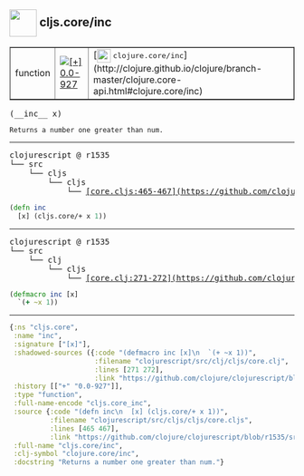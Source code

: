 ## <img width="48px" valign="middle" src="http://i.imgur.com/Hi20huC.png"> cljs.core/inc

 <table border="1">
<tr>
<td>function</td>
<td><a href="https://github.com/cljsinfo/api-refs/tree/0.0-927"><img valign="middle" alt="[+] 0.0-927" src="https://img.shields.io/badge/+-0.0--927-lightgrey.svg"></a> </td>
<td>
[<img height="24px" valign="middle" src="http://i.imgur.com/1GjPKvB.png"> <samp>clojure.core/inc</samp>](http://clojure.github.io/clojure/branch-master/clojure.core-api.html#clojure.core/inc)
</td>
</tr>
</table>

 <samp>
(__inc__ x)<br>
</samp>

```
Returns a number one greater than num.
```

---

 <pre>
clojurescript @ r1535
└── src
    └── cljs
        └── cljs
            └── <ins>[core.cljs:465-467](https://github.com/clojure/clojurescript/blob/r1535/src/cljs/cljs/core.cljs#L465-L467)</ins>
</pre>

```clj
(defn inc
  [x] (cljs.core/+ x 1))
```


---

 <pre>
clojurescript @ r1535
└── src
    └── clj
        └── cljs
            └── <ins>[core.clj:271-272](https://github.com/clojure/clojurescript/blob/r1535/src/clj/cljs/core.clj#L271-L272)</ins>
</pre>

```clj
(defmacro inc [x]
  `(+ ~x 1))
```

---

```clj
{:ns "cljs.core",
 :name "inc",
 :signature ["[x]"],
 :shadowed-sources ({:code "(defmacro inc [x]\n  `(+ ~x 1))",
                     :filename "clojurescript/src/clj/cljs/core.clj",
                     :lines [271 272],
                     :link "https://github.com/clojure/clojurescript/blob/r1535/src/clj/cljs/core.clj#L271-L272"}),
 :history [["+" "0.0-927"]],
 :type "function",
 :full-name-encode "cljs.core_inc",
 :source {:code "(defn inc\n  [x] (cljs.core/+ x 1))",
          :filename "clojurescript/src/cljs/cljs/core.cljs",
          :lines [465 467],
          :link "https://github.com/clojure/clojurescript/blob/r1535/src/cljs/cljs/core.cljs#L465-L467"},
 :full-name "cljs.core/inc",
 :clj-symbol "clojure.core/inc",
 :docstring "Returns a number one greater than num."}

```
